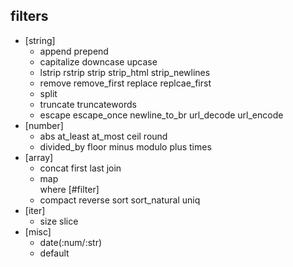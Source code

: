 ## filters
- [string]
  - append prepend 
  - capitalize downcase upcase 
  - lstrip rstrip strip strip_html strip_newlines
  - remove remove_first replace replcae_first 
  - split
  - truncate truncatewords 
  - escape escape_once newline_to_br url_decode url_encode
- [number]
  - abs at_least at_most ceil round
  - divided_by floor minus modulo plus times
- [array]
  - concat first last join 
  - map \
    where [#filter]
  - compact reverse sort sort_natural uniq 
- [iter]
  - size slice
- [misc]
  - date(:num/:str)
  - default

